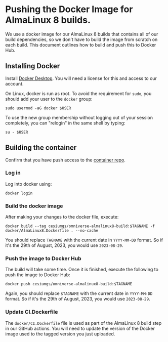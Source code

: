 # Pushing the Docker Image for AlmaLinux 8 builds.

We use a docker image for our AlmaLinux 8 builds that contains all of our build dependencies, so we don't have to build the image from scratch on each build. This document outlines how to build and push this to Docker Hub.

## Installing Docker

Install [Docker Desktop](https://docs.docker.com/desktop/install/ubuntu/). You will need a license for this and access to our account.

On Linux, docker is run as root. To avoid the requirement for `sudo`, you should add your user to the `docker` group:

```shell
sudo usermod -aG docker $USER
```

To use the new group membership without logging out of your session
completely, you can "relogin" in the same shell by typing:
```shell
su - $USER
```

## Building the container

Confirm that you have push access to the [container repo](https://hub.docker.com/r/cesiumgs/omniverse-almalinux8-build).

### Log in

Log into docker using:

```shell
docker login
```

### Build the docker image

After making your changes to the docker file, execute:

```shell
docker build --tag cesiumgs/omniverse-almalinux8-build:$TAGNAME -f docker/AlmaLinux8.Dockerfile . --no-cache
```

You should replace `TAGNAME` with the current date in `YYYY-MM-DD` format. So if it's the 29th of August, 2023, you would use `2023-08-29`.

### Push the image to Docker Hub

The build will take some time. Once it is finished, execute the following to push the image to Docker Hub:

```shell
docker push cesiumgs/omniverse-almalinux8-build:$TAGNAME
```

Again, you should replace `$TAGNAME` with the current date in `YYYY-MM-DD` format. So if it's the 29th of August, 2023, you would use `2023-08-29`.

### Update CI.Dockerfile

The `docker/CI.Dockerfile` file is used as part of the AlmaLinux 8 build step in our GitHub actions. You will need to update the version of the Docker image used to the tagged version you just uploaded.
